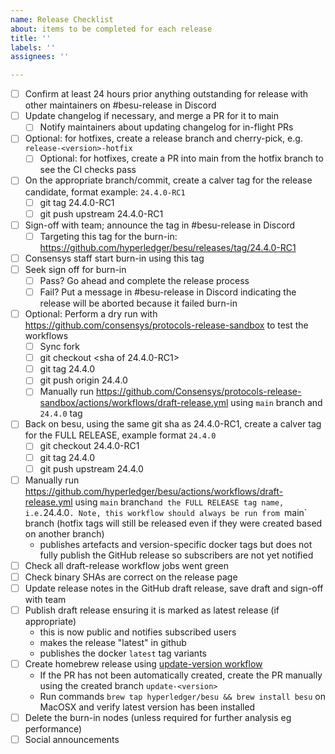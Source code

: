 ```yaml
---
name: Release Checklist
about: items to be completed for each release
title: ''
labels: ''
assignees: ''

---
```


- [ ] Confirm at least 24 hours prior anything outstanding for release with other maintainers on #besu-release in Discord
- [ ] Update changelog if necessary, and merge a PR for it to main
  - [ ] Notify maintainers about updating changelog for in-flight PRs 
- [ ] Optional: for hotfixes, create a release branch and cherry-pick, e.g. `release-<version>-hotfix`
  - [ ] Optional: for hotfixes, create a PR into main from the hotfix branch to see the CI checks pass
- [ ] On the appropriate branch/commit, create a calver tag for the release candidate, format example: `24.4.0-RC1`
  - [ ] git tag 24.4.0-RC1
  - [ ] git push upstream 24.4.0-RC1
- [ ] Sign-off with team; announce the tag in #besu-release in Discord
  - [ ] Targeting this tag for the burn-in: https://github.com/hyperledger/besu/releases/tag/24.4.0-RC1
- [ ] Consensys staff start burn-in using this tag
- [ ] Seek sign off for burn-in
  - [ ] Pass? Go ahead and complete the release process
  - [ ] Fail? Put a message in #besu-release in Discord indicating the release will be aborted because it failed burn-in 
- [ ] Optional: Perform a dry run with https://github.com/consensys/protocols-release-sandbox to test the workflows
  - [ ] Sync fork
  - [ ] git checkout <sha of 24.4.0-RC1>
  - [ ] git tag 24.4.0
  - [ ] git push origin 24.4.0
  - [ ] Manually run https://github.com/Consensys/protocols-release-sandbox/actions/workflows/draft-release.yml using `main` branch and `24.4.0` tag
- [ ] Back on besu, using the same git sha as 24.4.0-RC1, create a calver tag for the FULL RELEASE, example format `24.4.0`
  - [ ] git checkout 24.4.0-RC1
  - [ ] git tag 24.4.0
  - [ ] git push upstream 24.4.0
- [ ] Manually run https://github.com/hyperledger/besu/actions/workflows/draft-release.yml using `main` branch` and the FULL RELEASE tag name, i.e. `24.4.0`. Note, this workflow should always be run from `main` branch (hotfix tags will still be released even if they were created based on another branch)
    - publishes artefacts and version-specific docker tags but does not fully publish the GitHub release so subscribers are not yet notified
- [ ] Check all draft-release workflow jobs went green
- [ ] Check binary SHAs are correct on the release page
- [ ] Update release notes in the GitHub draft release, save draft and sign-off with team
- [ ] Publish draft release ensuring it is marked as latest release (if appropriate)
    - this is now public and notifies subscribed users
    - makes the release "latest" in github
    - publishes the docker `latest` tag variants
- [ ] Create homebrew release using [update-version workflow](https://github.com/hyperledger/homebrew-besu/actions/workflows/update-version.yml)
  - If the PR has not been automatically created, create the PR manually using the created branch `update-<version>`
  - Run commands `brew tap hyperledger/besu && brew install besu` on MacOSX and verify latest version has been installed
- [ ] Delete the burn-in nodes (unless required for further analysis eg performance)
- [ ] Social announcements
